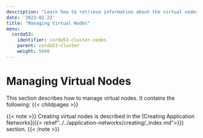 ```yaml
---
description: "Learn how to retrieve information about the virtual nodes in a cluster, update their state, and upgrade their CPI."
date: '2023-02-23'
title: "Managing Virtual Nodes"
menu:
  corda53:
    identifier: corda53-cluster-nodes
    parent: corda53-cluster
    weight: 5000
---
```

# Managing Virtual Nodes

This section describes how to manage virtual nodes. It contains the following:
{{< childpages >}}

{{< note >}}
Creating virtual nodes is described in the [Creating Application Networks]({{< relref"../../application-networks/creating/_index.md">}}) section.
{{< /note >}}
